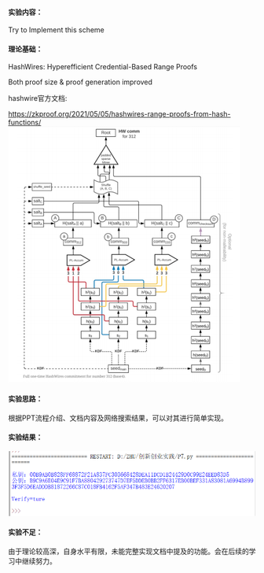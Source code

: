 #### 实验内容：
Try to Implement this scheme
#### 理论基础：
HashWires: Hyperefficient Credential-Based Range Proofs

Both proof size & proof generation improved

hashwire官方文档:

https://zkproof.org/2021/05/05/hashwires-range-proofs-from-hash-functions/
![img](https://github.com/Azzzting/homework-group-48/blob/main/Project7/img/1.png)
#### 实验思路：
根据PPT流程介绍、文档内容及网络搜索结果，可以对其进行简单实现。
#### 实验结果：
![img](https://github.com/Azzzting/homework-group-48/blob/main/Project7/img/2.png)
#### 实验不足：
由于理论较高深，自身水平有限，未能完整实现文档中提及的功能。会在后续的学习中继续努力。
